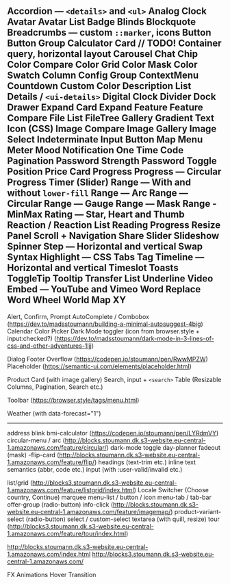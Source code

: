 Accordion — `<details>` and `<ul>`
Analog Clock
Avatar
Avatar List
Badge
Blinds
Blockquote
Breadcrumbs — custom `::marker`, icons
Button
Button Group
Calculator
Card // TODO! Container query, horizontal layout
Carousel
Chat
Chip
Color Compare
Color Grid
Color Mask
Color Swatch
Column
Config Group
ContextMenu
Countdown
Custom Color
Description List
Details / `<ui-details>`
Digital Clock
Divider
Dock
Drawer
Expand Card
Expand Feature
Feature Compare
File List
FileTree
Gallery
Gradient Text
Icon (CSS)
Image Compare
Image Gallery
Image Select
Indeterminate
Input Button
Map
Menu
Meter
Mood
Notification
One Time Code
Pagination
Password Strength
Password Toggle
Position
Price Card
Progress
Progress — Circular
Progress Timer (Slider)
Range — With and without `lower-fill`
Range — Arc
Range — Circular
Range — Gauge
Range — Mask
Range - MinMax
Rating — Star, Heart and Thumb
Reaction / Reaction List
Reading Progress
Resize Panel
Scroll + Navigation
Share
Slider
Slideshow
Spinner
Step — Horizontal and vertical
Swap
Syntax Highlight — CSS
Tabs
Tag
Timeline — Horizontal and vertical
Timeslot
Toasts
ToggleTip
Tooltip
Transfer List
Underline
Video Embed — YouTube and Vimeo
Word Replace
Word Wheel
World Map
XY
---
Alert, Confirm, Prompt
AutoComplete / Combobox (https://dev.to/madsstoumann/building-a-minimal-autosuggest-4big)
Calendar
Color Picker
Dark Mode toggler (icon from browser.style + input:checked?) (https://dev.to/madsstoumann/dark-mode-in-3-lines-of-css-and-other-adventures-1ljj)

Dialog
Footer
Overflow (https://codepen.io/stoumann/pen/RwwMPZW)
Placeholder (https://semantic-ui.com/elements/placeholder.html)

Product Card (with image gallery)
Search, input + `<search>`
Table (Resizable Columns, Pagination, Search etc.)

Toolbar (https://browser.style/tags/menu.html)


Weather (with data-forecast="1")

---


address
blink
bmi-calculator (https://codepen.io/stoumann/pen/LYRdmVY)
circular-menu / arc (http://blocks.stoumann.dk.s3-website.eu-central-1.amazonaws.com/feature/circular/)
dark-mode toggle
day-planner
fadeout (mask)
-flip-card (http://blocks.stoumann.dk.s3-website.eu-central-1.amazonaws.com/feature/flip/)
headings (text-trim etc.)
inline text semantics (abbr, code etc.)
input (with :user-valid/invalid etc.)

list/grid (http://blocks3.stoumann.dk.s3-website.eu-central-1.amazonaws.com/feature/listgrid/index.html)
Locale Switcher (Choose country, Continue)
marquee
menu-list / button / icon
menu-tab / tab-bar
offer-group (radio-button)
info-click (http://blocks.stoumann.dk.s3-website.eu-central-1.amazonaws.com/feature/imagemap/)
product-variant-select (radio-button)
select / custom-select
textarea (with quill, resize)
tour (http://blocks3.stoumann.dk.s3-website.eu-central-1.amazonaws.com/feature/tour/index.html)



http://blocks.stoumann.dk.s3-website.eu-central-1.amazonaws.com/index.html
http://blocks3.stoumann.dk.s3-website.eu-central-1.amazonaws.com/

FX
Animations
Hover
Transition